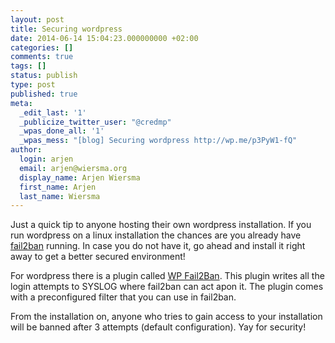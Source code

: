 ```yaml
---
layout: post
title: Securing wordpress
date: 2014-06-14 15:04:23.000000000 +02:00
categories: []
comments: true
tags: []
status: publish
type: post
published: true
meta:
  _edit_last: '1'
  _publicize_twitter_user: "@credmp"
  _wpas_done_all: '1'
  _wpas_mess: "[blog] Securing wordpress http://wp.me/p3PyW1-fQ"
author:
  login: arjen
  email: arjen@wiersma.org
  display_name: Arjen Wiersma
  first_name: Arjen
  last_name: Wiersma
---
```

<p>Just a quick tip to anyone hosting their own wordpress installation. If you run wordpress on a linux installation the chances are you already have <a href="http://www.fail2ban.org/wiki/index.php/Main_Page" title="fail2ban" target="_blank">fail2ban</a> running. In case you do not have it, go ahead and install it right away to get a better secured environment!</p>
<p>For wordpress there is a plugin called <a href="https://wordpress.org/plugins/wp-fail2ban/" title="WP Fail2Ban" target="_blank">WP Fail2Ban</a>. This plugin writes all the login attempts to SYSLOG where fail2ban can act apon it. The plugin comes with a preconfigured filter that you can use in fail2ban.</p>
<p>From the installation on, anyone who tries to gain access to your installation will be banned after 3 attempts (default configuration). Yay for security!</p>

